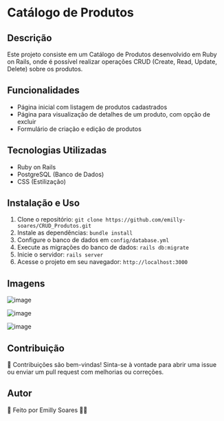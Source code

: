 # Catálogo de Produtos

## Descrição
Este projeto consiste em um Catálogo de Produtos desenvolvido em Ruby on Rails, onde é possível realizar operações CRUD (Create, Read, Update, Delete) sobre os produtos.

## Funcionalidades
- Página inicial com listagem de produtos cadastrados
- Página para visualização de detalhes de um produto, com opção de excluir
- Formulário de criação e edição de produtos

## Tecnologias Utilizadas
- Ruby on Rails
- PostgreSQL (Banco de Dados)
- CSS (Estilização)

## Instalação e Uso
1. Clone o repositório: `git clone https://github.com/emilly-soares/CRUD_Produtos.git`
2. Instale as dependências: `bundle install`
3. Configure o banco de dados em `config/database.yml`
4. Execute as migrações do banco de dados: `rails db:migrate`
5. Inicie o servidor: `rails server`
6. Acesse o projeto em seu navegador: `http://localhost:3000`


## Imagens

![image](https://github.com/emilly-soares/CRUD_Produtos/assets/54116441/9159eb4f-9694-4cdf-ab0a-0054d641e9e7)

![image](https://github.com/emilly-soares/CRUD_Produtos/assets/54116441/b7080d11-dc60-4366-a15c-fbb60fd3e9e6)

![image](https://github.com/emilly-soares/CRUD_Produtos/assets/54116441/5003b8e4-170a-4980-9393-cf38ec4a6a1d)



## Contribuição
🤝 Contribuições são bem-vindas! Sinta-se à vontade para abrir uma issue ou enviar um pull request com melhorias ou correções.

## Autor
📝 Feito por Emilly Soares 👋🏽

